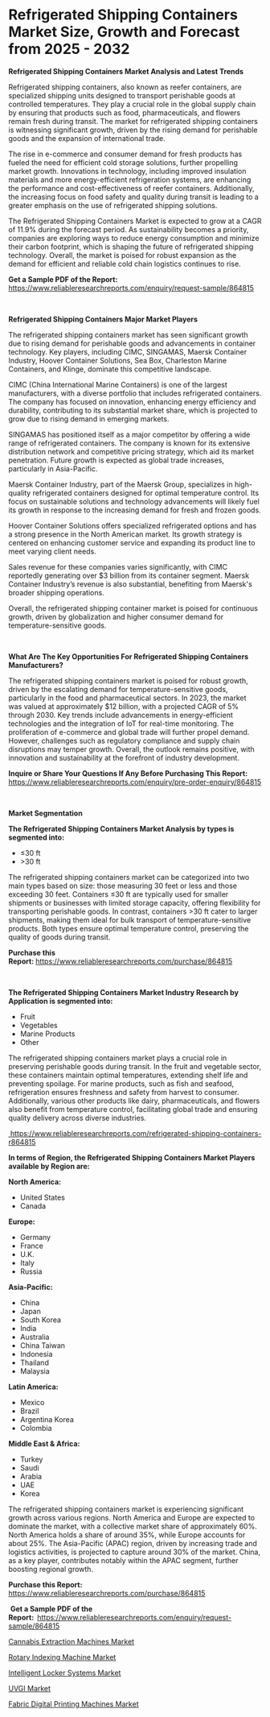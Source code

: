 <p><h1>Refrigerated Shipping Containers Market Size, Growth and Forecast from 2025 - 2032</h1></p><p><strong>Refrigerated Shipping Containers Market Analysis and Latest Trends</strong></p>
<p><p>Refrigerated shipping containers, also known as reefer containers, are specialized shipping units designed to transport perishable goods at controlled temperatures. They play a crucial role in the global supply chain by ensuring that products such as food, pharmaceuticals, and flowers remain fresh during transit. The market for refrigerated shipping containers is witnessing significant growth, driven by the rising demand for perishable goods and the expansion of international trade.</p><p>The rise in e-commerce and consumer demand for fresh products has fueled the need for efficient cold storage solutions, further propelling market growth. Innovations in technology, including improved insulation materials and more energy-efficient refrigeration systems, are enhancing the performance and cost-effectiveness of reefer containers. Additionally, the increasing focus on food safety and quality during transit is leading to a greater emphasis on the use of refrigerated shipping solutions.</p><p>The Refrigerated Shipping Containers Market is expected to grow at a CAGR of 11.9% during the forecast period. As sustainability becomes a priority, companies are exploring ways to reduce energy consumption and minimize their carbon footprint, which is shaping the future of refrigerated shipping technology. Overall, the market is poised for robust expansion as the demand for efficient and reliable cold chain logistics continues to rise.</p></p>
<p><strong>Get a Sample PDF of the Report:&nbsp;</strong> <a href="https://www.reliableresearchreports.com/enquiry/request-sample/864815?utm_campaign=121&utm_medium=2&utm_source=Github&utm_content=ia&utm_term=19022025&utm_id=refrigerated-shipping-containers">https://www.reliableresearchreports.com/enquiry/request-sample/864815</a></p>
<p>&nbsp;</p>
<p><strong>Refrigerated Shipping Containers Major Market Players</strong></p>
<p><p>The refrigerated shipping containers market has seen significant growth due to rising demand for perishable goods and advancements in container technology. Key players, including CIMC, SINGAMAS, Maersk Container Industry, Hoover Container Solutions, Sea Box, Charleston Marine Containers, and Klinge, dominate this competitive landscape.</p><p>CIMC (China International Marine Containers) is one of the largest manufacturers, with a diverse portfolio that includes refrigerated containers. The company has focused on innovation, enhancing energy efficiency and durability, contributing to its substantial market share, which is projected to grow due to rising demand in emerging markets.</p><p>SINGAMAS has positioned itself as a major competitor by offering a wide range of refrigerated containers. The company is known for its extensive distribution network and competitive pricing strategy, which aid its market penetration. Future growth is expected as global trade increases, particularly in Asia-Pacific.</p><p>Maersk Container Industry, part of the Maersk Group, specializes in high-quality refrigerated containers designed for optimal temperature control. Its focus on sustainable solutions and technology advancements will likely fuel its growth in response to the increasing demand for fresh and frozen goods.</p><p>Hoover Container Solutions offers specialized refrigerated options and has a strong presence in the North American market. Its growth strategy is centered on enhancing customer service and expanding its product line to meet varying client needs.</p><p>Sales revenue for these companies varies significantly, with CIMC reportedly generating over $3 billion from its container segment. Maersk Container Industry’s revenue is also substantial, benefiting from Maersk's broader shipping operations.</p><p>Overall, the refrigerated shipping container market is poised for continuous growth, driven by globalization and higher consumer demand for temperature-sensitive goods.</p></p>
<p>&nbsp;</p>
<p><strong>What Are The Key Opportunities For Refrigerated Shipping Containers Manufacturers?</strong></p>
<p><p>The refrigerated shipping containers market is poised for robust growth, driven by the escalating demand for temperature-sensitive goods, particularly in the food and pharmaceutical sectors. In 2023, the market was valued at approximately $12 billion, with a projected CAGR of 5% through 2030. Key trends include advancements in energy-efficient technologies and the integration of IoT for real-time monitoring. The proliferation of e-commerce and global trade will further propel demand. However, challenges such as regulatory compliance and supply chain disruptions may temper growth. Overall, the outlook remains positive, with innovation and sustainability at the forefront of industry development.</p></p>
<p><strong>Inquire or Share Your Questions If Any Before Purchasing This Report:</strong> <a href="https://www.reliableresearchreports.com/enquiry/pre-order-enquiry/864815?utm_campaign=121&utm_medium=2&utm_source=Github&utm_content=ia&utm_term=19022025&utm_id=refrigerated-shipping-containers">https://www.reliableresearchreports.com/enquiry/pre-order-enquiry/864815</a></p>
<p>&nbsp;</p>
<p><strong>Market Segmentation</strong></p>
<p><strong>The Refrigerated Shipping Containers Market Analysis by types is segmented into:</strong></p>
<p><ul><li>≤30 ft</li><li>>30 ft</li></ul></p>
<p><p>The refrigerated shipping containers market can be categorized into two main types based on size: those measuring 30 feet or less and those exceeding 30 feet. Containers ≤30 ft are typically used for smaller shipments or businesses with limited storage capacity, offering flexibility for transporting perishable goods. In contrast, containers >30 ft cater to larger shipments, making them ideal for bulk transport of temperature-sensitive products. Both types ensure optimal temperature control, preserving the quality of goods during transit.</p></p>
<p><strong>Purchase this Report:&nbsp;</strong><a href="https://www.reliableresearchreports.com/purchase/864815?utm_campaign=121&utm_medium=2&utm_source=Github&utm_content=ia&utm_term=19022025&utm_id=refrigerated-shipping-containers">https://www.reliableresearchreports.com/purchase/864815</a></p>
<p>&nbsp;</p>
<p><strong>The Refrigerated Shipping Containers Market Industry Research by Application is segmented into:</strong></p>
<p><ul><li>Fruit</li><li>Vegetables</li><li>Marine Products</li><li>Other</li></ul></p>
<p><p>The refrigerated shipping containers market plays a crucial role in preserving perishable goods during transit. In the fruit and vegetable sector, these containers maintain optimal temperatures, extending shelf life and preventing spoilage. For marine products, such as fish and seafood, refrigeration ensures freshness and safety from harvest to consumer. Additionally, various other products like dairy, pharmaceuticals, and flowers also benefit from temperature control, facilitating global trade and ensuring quality delivery across diverse industries.</p></p>
<p><a href="https://www.reliableresearchreports.com/refrigerated-shipping-containers-r864815?utm_campaign=121&utm_medium=2&utm_source=Github&utm_content=ia&utm_term=19022025&utm_id=refrigerated-shipping-containers">&nbsp;https://www.reliableresearchreports.com/refrigerated-shipping-containers-r864815</a></p>
<p><strong>In terms of Region, the Refrigerated Shipping Containers Market Players available by Region are:</strong></p>
<p>
    <p> <strong> North America: </strong>
        <ul>
            <li>United States</li>
            <li>Canada</li>
        </ul>
        </p> 
    <p> <strong> Europe: </strong>
        <ul>
            <li>Germany</li>
            <li>France</li>
            <li>U.K.</li>
            <li>Italy</li>
            <li>Russia</li>
        </ul>
        </p> 
    <p> <strong> Asia-Pacific: </strong>
        <ul>
            <li>China</li>
            <li>Japan</li>
            <li>South Korea</li>
            <li>India</li>
            <li>Australia</li>
            <li>China Taiwan</li>
            <li>Indonesia</li>
            <li>Thailand</li>
            <li>Malaysia</li>
        </ul>
        </p> 
    <p> <strong> Latin America: </strong>
        <ul>
            <li>Mexico</li>
            <li>Brazil</li>
            <li>Argentina Korea</li>
            <li>Colombia</li>
        </ul>
        </p> 
    <p> <strong> Middle East & Africa: </strong>
        <ul>
            <li>Turkey</li>
            <li>Saudi</li>
            <li>Arabia</li>
            <li>UAE</li>
            <li>Korea</li>
        </ul>
    </p>
    </p>
<p><p>The refrigerated shipping containers market is experiencing significant growth across various regions. North America and Europe are expected to dominate the market, with a collective market share of approximately 60%. North America holds a share of around 35%, while Europe accounts for about 25%. The Asia-Pacific (APAC) region, driven by increasing trade and logistics activities, is projected to capture around 30% of the market. China, as a key player, contributes notably within the APAC segment, further boosting regional growth.</p></p>
<p><strong>Purchase this Report: </strong><a href="https://www.reliableresearchreports.com/purchase/864815?utm_campaign=121&utm_medium=2&utm_source=Github&utm_content=ia&utm_term=19022025&utm_id=refrigerated-shipping-containers">https://www.reliableresearchreports.com/purchase/864815</a></p>
<p>&nbsp;<strong>Get a Sample PDF of the Report:&nbsp;&nbsp;</strong><a href="https://www.reliableresearchreports.com/enquiry/request-sample/864815?utm_campaign=121&utm_medium=2&utm_source=Github&utm_content=ia&utm_term=19022025&utm_id=refrigerated-shipping-containers">https://www.reliableresearchreports.com/enquiry/request-sample/864815</a></p>
<p><strong></strong></p>
<p><p><a href="https://github.com/aiexisaliwan/Market-Research-Report-List-1/blob/main/cannabis-extraction-machines-market.md?utm_campaign=121&utm_medium=2&utm_source=Github&utm_content=ia&utm_term=19022025&utm_id=refrigerated-shipping-containers">Cannabis Extraction Machines Market</a></p><p><a href="https://github.com/philaphindo/Market-Research-Report-List-1/blob/main/rotary-indexing-machine-market.md?utm_campaign=121&utm_medium=2&utm_source=Github&utm_content=ia&utm_term=19022025&utm_id=refrigerated-shipping-containers">Rotary Indexing Machine Market</a></p><p><a href="https://github.com/djembashote/Market-Research-Report-List-1/blob/main/intelligent-locker-systems-market.md?utm_campaign=121&utm_medium=2&utm_source=Github&utm_content=ia&utm_term=19022025&utm_id=refrigerated-shipping-containers">Intelligent Locker Systems Market</a></p><p><a href="https://github.com/vjorelaclliv/Market-Research-Report-List-1/blob/main/uvgi-market.md?utm_campaign=121&utm_medium=2&utm_source=Github&utm_content=ia&utm_term=19022025&utm_id=refrigerated-shipping-containers">UVGI Market</a></p><p><a href="https://github.com/xtysizov/Market-Research-Report-List-1/blob/main/fabric-digital-printing-machines-market.md?utm_campaign=121&utm_medium=2&utm_source=Github&utm_content=ia&utm_term=19022025&utm_id=refrigerated-shipping-containers">Fabric Digital Printing Machines Market</a></p></p>